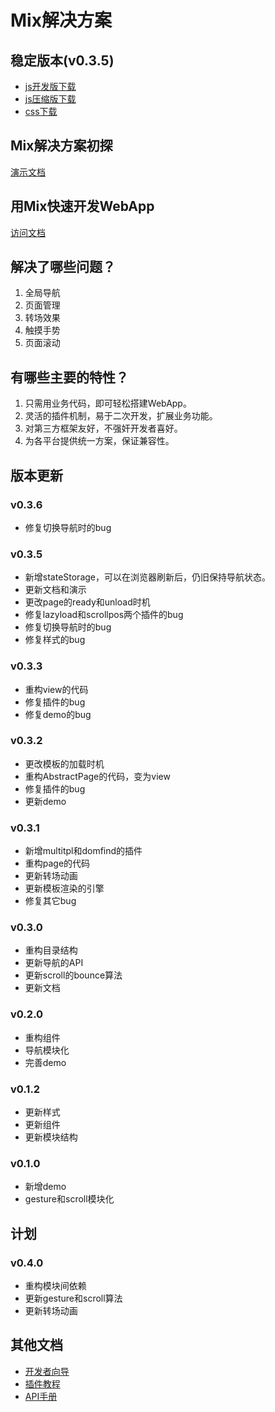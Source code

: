 # Mix解决方案

## 稳定版本(v0.3.5)

- [js开发版下载](https://raw.github.com/mixteam/mixsln/master/mixsln-debug.js)
- [js压缩版下载](https://raw.github.com/mixteam/mixsln/master/mixsln.js)
- [css下载](https://raw.github.com/mixteam/mixsln/master/mixsln.css)

## Mix解决方案初探

[演示文档](http://http://mixteam.github.io/mixsln/ppt/headfirst/)

## 用Mix快速开发WebApp

[访问文档](https://github.com/mixteam/mixsln/blob/master/doc/tutorial.md)

## 解决了哪些问题？

1. 全局导航
2. 页面管理
3. 转场效果
4. 触摸手势
5. 页面滚动

## 有哪些主要的特性？

1. 只需用业务代码，即可轻松搭建WebApp。
2. 灵活的插件机制，易于二次开发，扩展业务功能。
3. 对第三方框架友好，不强奸开发者喜好。
4. 为各平台提供统一方案，保证兼容性。

## 版本更新

### v0.3.6

- 修复切换导航时的bug

### v0.3.5

- 新增stateStorage，可以在浏览器刷新后，仍旧保持导航状态。
- 更新文档和演示
- 更改page的ready和unload时机
- 修复lazyload和scrollpos两个插件的bug
- 修复切换导航时的bug
- 修复样式的bug

### v0.3.3

- 重构view的代码
- 修复插件的bug
- 修复demo的bug

### v0.3.2

- 更改模板的加载时机
- 重构AbstractPage的代码，变为view
- 修复插件的bug
- 更新demo

### v0.3.1

- 新增multitpl和domfind的插件
- 重构page的代码
- 更新转场动画
- 更新模板渲染的引擎
- 修复其它bug

### v0.3.0

- 重构目录结构
- 更新导航的API
- 更新scroll的bounce算法
- 更新文档

### v0.2.0

- 重构组件
- 导航模块化
- 完善demo

### v0.1.2

- 更新样式
- 更新组件
- 更新模块结构

### v0.1.0

- 新增demo
- gesture和scroll模块化

## 计划

### v0.4.0

- 重构模块间依赖
- 更新gesture和scroll算法
- 更新转场动画

## 其他文档

* [开发者向导](https://github.com/mixteam/mixsln/blob/devel/master/guide.md)
* [插件教程](https://github.com/mixteam/mixsln/blob/devel/master/plugin.md)
* [API手册](https://github.com/mixteam/mixsln/blob/devel/master/api.md)

